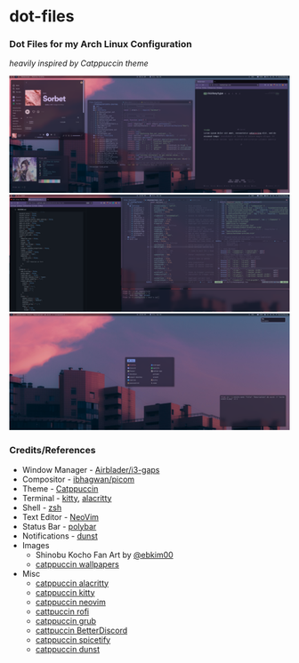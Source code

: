 # dot-files

### Dot Files for my Arch Linux Configuration

*heavily inspired by Catppuccin theme*

![Desktop Screenshot 1](Images/screenshot-1.png)
![Desktop Screenshot 2](Images/screenshot-2.png)
![Desktop Screenshot 3](Images/screenshot-3.png)

### Credits/References
* Window Manager - [Airblader/i3-gaps](https://github.com/Airblader/i3)
* Compositor - [ibhagwan/picom](https://github.com/ibhagwan/picom)
* Theme - [Catppuccin](https://github.com/catppuccin/catppuccin)
* Terminal - [kitty](https://github.com/kovidgoyal/kitty), [alacritty](https://github.com/alacritty/alacritty)
* Shell - [zsh](https://github.com/ohmyzsh/ohmyzsh/wiki) 
* Text Editor - [NeoVim](https://github.com/neovim/neovim)
* Status Bar - [polybar](https://github.com/polybar/polybar)
* Notifications - [dunst](https://github.com/dunst-project/dunst)
* Images
    * Shinobu Kocho Fan Art by [@ebkim00](https://twitter.com/ebkim00?lang=en)
    * [catppuccin wallpapers](https://github.com/catppuccin/wallpapers)
* Misc
    * [catppuccin alacritty](https://github.com/catppuccin/alacritty)
    * [catppuccin kitty](https://github.com/catppuccin/kitty)
    * [catppuccin neovim](https://github.com/catppuccin/nvim)
    * [cattpuccin rofi](https://github.com/catppuccin/rofi)
    * [catppuccin grub](https://github.com/catppuccin/grub)
    * [cattpuccin BetterDiscord](https://github.com/catppuccin/discord)
    * [catppuccin spicetify](https://github.com/catppuccin/spicetify)
    * [catppuccin dunst](https://github.com/catppuccin/catppuccin)

